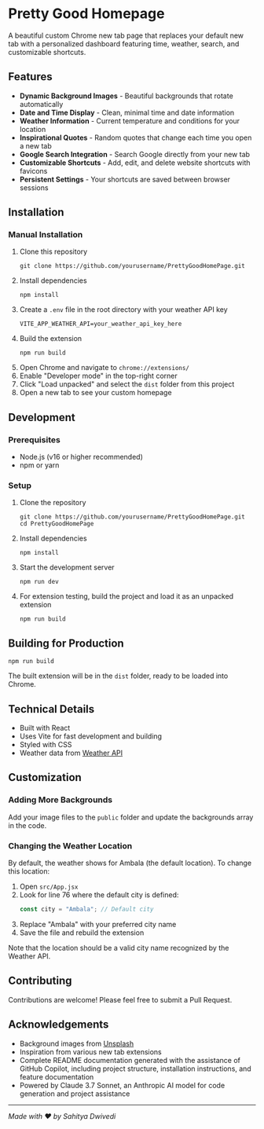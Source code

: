 # Pretty Good Homepage

A beautiful custom Chrome new tab page that replaces your default new tab with a personalized dashboard featuring time, weather, search, and customizable shortcuts.

## Features

- **Dynamic Background Images** - Beautiful backgrounds that rotate automatically
- **Date and Time Display** - Clean, minimal time and date information
- **Weather Information** - Current temperature and conditions for your location
- **Inspirational Quotes** - Random quotes that change each time you open a new tab
- **Google Search Integration** - Search Google directly from your new tab
- **Customizable Shortcuts** - Add, edit, and delete website shortcuts with favicons
- **Persistent Settings** - Your shortcuts are saved between browser sessions

## Installation

### Manual Installation
1. Clone this repository
   ```
   git clone https://github.com/yourusername/PrettyGoodHomePage.git
   ```
2. Install dependencies
   ```
   npm install
   ```
3. Create a `.env` file in the root directory with your weather API key
   ```
   VITE_APP_WEATHER_API=your_weather_api_key_here
   ```
4. Build the extension
   ```
   npm run build
   ```
5. Open Chrome and navigate to `chrome://extensions/`
6. Enable "Developer mode" in the top-right corner
7. Click "Load unpacked" and select the `dist` folder from this project
8. Open a new tab to see your custom homepage

## Development

### Prerequisites
- Node.js (v16 or higher recommended)
- npm or yarn

### Setup
1. Clone the repository
   ```
   git clone https://github.com/yourusername/PrettyGoodHomePage.git
   cd PrettyGoodHomePage
   ```

2. Install dependencies
   ```
   npm install
   ```

3. Start the development server
   ```
   npm run dev
   ```

4. For extension testing, build the project and load it as an unpacked extension
   ```
   npm run build
   ```

## Building for Production

```
npm run build
```

The built extension will be in the `dist` folder, ready to be loaded into Chrome.

## Technical Details

- Built with React
- Uses Vite for fast development and building
- Styled with CSS
- Weather data from [Weather API](https://www.weatherapi.com/)

## Customization

### Adding More Backgrounds
Add your image files to the `public` folder and update the backgrounds array in the code.

### Changing the Weather Location
By default, the weather shows for Ambala (the default location). To change this location:

1. Open `src/App.jsx`
2. Look for line 76 where the default city is defined:
   ```jsx
   const city = "Ambala"; // Default city
   ```
3. Replace "Ambala" with your preferred city name
4. Save the file and rebuild the extension

Note that the location should be a valid city name recognized by the Weather API.


## Contributing

Contributions are welcome! Please feel free to submit a Pull Request.

## Acknowledgements

- Background images from [Unsplash](https://unsplash.com/)
- Inspiration from various new tab extensions
- Complete README documentation generated with the assistance of GitHub Copilot, including project structure, installation instructions, and feature documentation
- Powered by Claude 3.7 Sonnet, an Anthropic AI model for code generation and project assistance

---

*Made with ❤️ by Sahitya Dwivedi*
